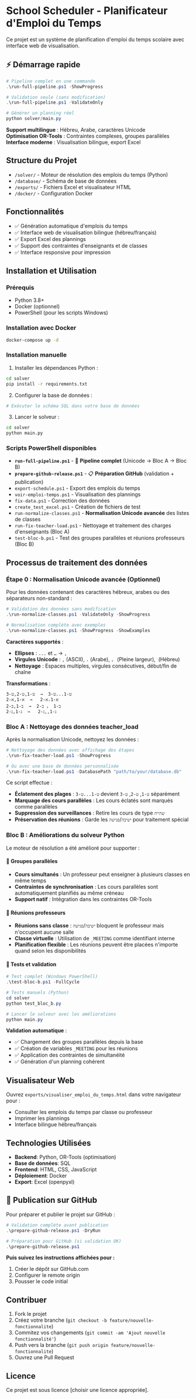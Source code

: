 # School Scheduler - Planificateur d'Emploi du Temps

Ce projet est un système de planification d'emploi du temps scolaire avec interface web de visualisation.

## ⚡ Démarrage rapide

```powershell
# Pipeline complet en une commande
.\run-full-pipeline.ps1 -ShowProgress

# Validation seule (sans modification)
.\run-full-pipeline.ps1 -ValidateOnly

# Générer un planning réel
python solver/main.py
```

**Support multilingue** : Hébreu, Arabe, caractères Unicode  
**Optimisation OR-Tools** : Contraintes complexes, groupes parallèles  
**Interface moderne** : Visualisation bilingue, export Excel

## Structure du Projet

- `/solver/` - Moteur de résolution des emplois du temps (Python)
- `/database/` - Schéma de base de données
- `/exports/` - Fichiers Excel et visualisateur HTML
- `/docker/` - Configuration Docker

## Fonctionnalités

- ✅ Génération automatique d'emplois du temps
- ✅ Interface web de visualisation bilingue (hébreu/français)
- ✅ Export Excel des plannings
- ✅ Support des contraintes d'enseignants et de classes
- ✅ Interface responsive pour impression

## Installation et Utilisation

### Prérequis
- Python 3.8+
- Docker (optionnel)
- PowerShell (pour les scripts Windows)

### Installation avec Docker

```bash
docker-compose up -d
```

### Installation manuelle

1. Installer les dépendances Python :
```bash
cd solver
pip install -r requirements.txt
```

2. Configurer la base de données :
```bash
# Exécuter le schéma SQL dans votre base de données
```

3. Lancer le solveur :
```bash
cd solver
python main.py
```

### Scripts PowerShell disponibles

- **`run-full-pipeline.ps1`** - 🚀 **Pipeline complet** (Unicode → Bloc A → Bloc B)
- **`prepare-github-release.ps1`** - 📋 **Préparation GitHub** (validation + publication)
- `export-schedule.ps1` - Export des emplois du temps
- `voir-emploi-temps.ps1` - Visualisation des plannings
- `fix-data.ps1` - Correction des données
- `create_test_excel.ps1` - Création de fichiers de test
- `run-normalize-classes.ps1` - **Normalisation Unicode avancée** des listes de classes
- `run-fix-teacher-load.ps1` - Nettoyage et traitement des charges d'enseignants (Bloc A)
- `test-bloc-b.ps1` - Test des groupes parallèles et réunions professeurs (Bloc B)

## Processus de traitement des données

### Étape 0 : Normalisation Unicode avancée (Optionnel)

Pour les données contenant des caractères hébreux, arabes ou des séparateurs non-standard :

```powershell
# Validation des données sans modification
.\run-normalize-classes.ps1 -ValidateOnly -ShowProgress

# Normalisation complète avec exemples
.\run-normalize-classes.ps1 -ShowProgress -ShowExamples
```

**Caractères supportés** :
- **Ellipses** : `...` et `…` → `,`
- **Virgules Unicode** : `,` (ASCII), `،` (Arabe), `，` (Pleine largeur), `ֺ` (Hébreu)
- **Nettoyage** : Espaces multiples, virgules consécutives, début/fin de chaîne

**Transformations** :
```
ט-1...ט-3  →  ט-1,ט-2,ט-3
א-1،א-2   →  א-1,א-2  
ב-1 ， ב-2  →  ב-1,ב-2
ג-1,,ג-2   →  ג-1,ג-2
```

### Bloc A : Nettoyage des données teacher_load

Après la normalisation Unicode, nettoyez les données :

```powershell
# Nettoyage des données avec affichage des étapes
.\run-fix-teacher-load.ps1 -ShowProgress

# Ou avec une base de données personnalisée
.\run-fix-teacher-load.ps1 -DatabasePath "path/to/your/database.db"
```

Ce script effectue :
- **Éclatement des plages** : `ט-1...ט-3` devient `ט-1`, `ט-2`, `ט-3` séparément
- **Marquage des cours parallèles** : Les cours éclatés sont marqués comme parallèles
- **Suppression des surveillances** : Retire les cours de type `שהייה`
- **Préservation des réunions** : Garde les `ישיבה`/`פגישה` pour traitement spécial

### Bloc B : Améliorations du solveur Python

Le moteur de résolution a été amélioré pour supporter :

#### 🔄 Groupes parallèles
- **Cours simultanés** : Un professeur peut enseigner à plusieurs classes en même temps
- **Contraintes de synchronisation** : Les cours parallèles sont automatiquement planifiés au même créneau
- **Support natif** : Intégration dans les contraintes OR-Tools

#### 👥 Réunions professeurs  
- **Réunions sans classe** : `ישיבה`/`פגישה` bloquent le professeur mais n'occupent aucune salle
- **Classe virtuelle** : Utilisation de `_MEETING` comme identifiant interne
- **Planification flexible** : Les réunions peuvent être placées n'importe quand selon les disponibilités

#### 🧪 Tests et validation

```powershell
# Test complet (Windows PowerShell)
.\test-bloc-b.ps1 -FullCycle

# Tests manuels (Python)
cd solver
python test_bloc_b.py

# Lancer le solveur avec les améliorations
python main.py
```

**Validation automatique** :
- ✅ Chargement des groupes parallèles depuis la base
- ✅ Création de variables `_MEETING` pour les réunions
- ✅ Application des contraintes de simultanéité
- ✅ Génération d'un planning cohérent

## Visualisateur Web

Ouvrez `exports/visualiser_emploi_du_temps.html` dans votre navigateur pour :
- Consulter les emplois du temps par classe ou professeur
- Imprimer les plannings
- Interface bilingue hébreu/français

## Technologies Utilisées

- **Backend**: Python, OR-Tools (optimisation)
- **Base de données**: SQL
- **Frontend**: HTML, CSS, JavaScript
- **Déploiement**: Docker
- **Export**: Excel (openpyxl)

## 🚀 Publication sur GitHub

Pour préparer et publier le projet sur GitHub :

```powershell
# Validation complète avant publication
.\prepare-github-release.ps1 -DryRun

# Préparation pour GitHub (si validation OK)
.\prepare-github-release.ps1
```

**Puis suivez les instructions affichées pour :**
1. Créer le dépôt sur GitHub.com
2. Configurer le remote origin
3. Pousser le code initial

## Contribuer

1. Fork le projet
2. Créez votre branche (`git checkout -b feature/nouvelle-fonctionnalite`)
3. Commitez vos changements (`git commit -am 'Ajout nouvelle fonctionnalité'`)
4. Push vers la branche (`git push origin feature/nouvelle-fonctionnalite`)
5. Ouvrez une Pull Request

## Licence

Ce projet est sous licence [choisir une licence appropriée]. 